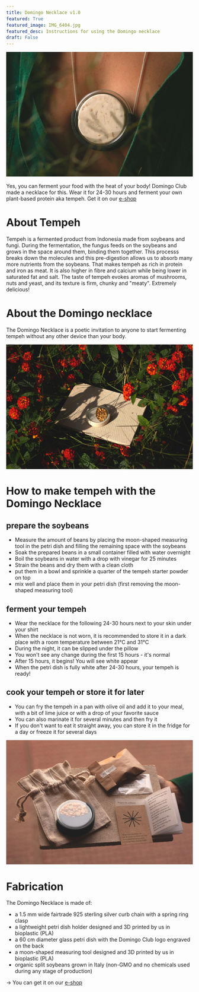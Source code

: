 ```yaml
---
title: Domingo Necklace v1.0
featured: True
featured_image: IMG_6404.jpg
featured_desc: Instructions for using the Domingo necklace
draft: False
---
```



![](IMG_6523.jpg)

Yes, you can ferment your food with the heat of your body! Domingo Club made a necklace for this. Wear it for 24-30 hours and ferment your own plant-based protein aka tempeh. Get it on our [e-shop](domingo-necklace.html)

# About Tempeh

Tempeh is a fermented product from Indonesia made from soybeans and fungi. During the fermentation, the fungus feeds on the soybeans and grows in the space around them, binding them together. This processs breaks down the molecules and this pre-digestion allows us to absorb many more nutrients from the soybeans. That makes tempeh as rich in protein and iron as meat. It is also higher in fibre and calcium while being lower in saturated fat and salt. The taste of tempeh evokes aromas of mushrooms, nuts and yeast, and its texture is firm, chunky and "meaty". Extremely delicious!

# About the Domingo necklace

The Domingo Necklace is a poetic invitation to anyone to start fermenting tempeh without any other device than your body.

![](IMG_6570.jpg)

# How to make tempeh with the Domingo Necklace

## prepare the soybeans

- Measure the amount of beans by placing the moon-shaped measuring tool in the petri dish and filling the remaining space with the soybeans
- Soak the prepared beans in a small container filled with water overnight
- Boil the soybeans in water with a drop with vinegar for 25 minutes
- Strain the beans and dry them with a clean cloth
- put them in a bowl and sprinkle a quarter of the tempeh starter powder on top
- mix well and place them in your petri dish (first removing the moon-shaped measuring tool)

## ferment your tempeh

- Wear the necklace for the following 24-30 hours next to your skin under your shirt
- When the necklace is not worn, it is recommended to store it in a dark place with a room temperature between 21°C and 31°C
- During the night, it can be slipped under the pillow
- You won't see any change during the first 15 hours - it's normal
- After 15 hours, it begins! You will see white appear
- When the petri dish is fully white after 24-30 hours, your tempeh is ready!

## cook your tempeh or store it for later

- You can fry the tempeh in a pan with olive oil and add it to your meal, with a bit of lime juice or with a drop of your favorite sauce
- You can also marinate it for several minutes and then fry it
- If you don't want to eat it straight away, you can store it in the fridge for a day or freeze it for several days

![](IMG_6404.jpg)
<!-- ![](IMG_6601.jpg) -->

# Fabrication

The Domingo Necklace is made of:

- a 1.5 mm wide fairtrade 925 sterling silver curb chain with a spring ring clasp
- a lightweight petri dish holder designed and 3D printed by us in bioplastic (PLA)
- a 60 cm diameter glass petri dish with the Domingo Club logo engraved on the back
- a moon-shaped measuring tool designed and 3D printed by us in bioplastic (PLA)
- organic split soybeans grown in Italy (non-GMO and no chemicals used during any stage of production)

→ You can get it on our [e-shop](shop.html)


